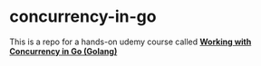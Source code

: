 # concurrency-in-go

This is a repo for a hands-on udemy course called **[Working with Concurrency in Go (Golang)](https://www.udemy.com/course/working-with-concurrency-in-go-golang/)**
